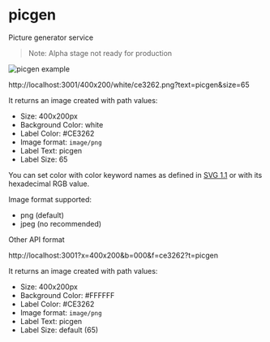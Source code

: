 # picgen
Picture generator service

> Note: Alpha stage not ready for production

![picgen example](https://picgen.xyz/256x158/ce3262/black.png?text=picgen&size=41)

http://localhost:3001/400x200/white/ce3262.png?text=picgen&size=65

It returns an image created with path values:
- Size: 400x200px 
- Background Color: white
- Label Color: #CE3262
- Image format: `image/png`
- Label Text: picgen
- Label Size: 65

You can set color with color keyword names as defined in [SVG 1.1](https://www.w3.org/TR/2003/REC-SVG11-20030114/types.html#ColorKeywords) or with its hexadecimal RGB value.

Image format supported:
- png (default)
- jpeg (no recommended)

Other API format

http://localhost:3001?x=400x200&b=000&f=ce3262?t=picgen

It returns an image created with path values:
- Size: 400x200px 
- Background Color: #FFFFFF
- Label Color: #CE3262
- Image format: `image/png`
- Label Text: picgen
- Label Size: default (65)

